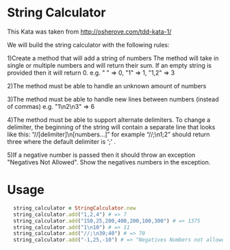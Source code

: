 String Calculator
=================

This Kata was taken from http://osherove.com/tdd-kata-1/

We will build the string calculator with the following rules:

1)Create a method that will add a string of numbers
  The method will take in single or multiple numbers and will return their sum. If
  an empty string is provided then it will return 0.
  e.g.
  " " => 0,
  "1" => 1,
  "1,2" => 3

2)The method must be able to handle an unknown amount of numbers

3)The method must be able to handle new lines between numbers (instead of commas)
  e.g. "1\n2\n3" => 6

4)The method must be able to support alternate delimiters.
  To change a delimiter, the beginning of the string will contain a separate line that
  looks like this:   “//[delimiter]\n[numbers…]” for example “//;\n1;2”
  should return three where the default delimiter is ‘;’ .

5)If a negative number is passed then it should throw an exception "Negatives Not Allowed". Show
  the negatives numbers in the exception.

Usage
======

```ruby
  string_calculator = StringCalculator.new
  string_calculator.add("1,2,4") # => 7
  string_calculator.add("150,25,200,400,200,100,300") # => 1375
  string_calculator.add("1\n10") # => 11
  string_calculator.add("//;\n30;40") # => 70
  string_calculator.add("-1,25,-10") # => "Negatives Numbers not allowed! -1, -10"
```
